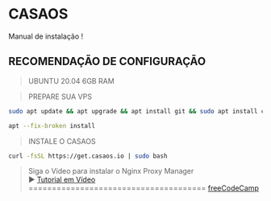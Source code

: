 # CASAOS
Manual de instalação !

## RECOMENDAÇÃO DE CONFIGURAÇÃO
> UBUNTU 20.04
> 6GB RAM

> PREPARE SUA VPS

```bash
sudo apt update && apt upgrade && apt install git && sudo apt install curl
```

```bash
apt --fix-broken install 
```

> INSTALE O CASAOS
```bash
curl -fsSL https://get.casaos.io | sudo bash
```

> Siga o Vídeo para instalar o Nginx Proxy Manager<br>
> ▶️ [Tutorial em Vídeo](https://youtu.be/sAx3Rk8vUTk)<br>
 ======================================
<a href="https://www.freecodecamp.org/" target="_blank">freeCodeCamp</a>
